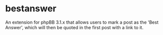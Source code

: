# bestanswer
An extension for phpBB 3.1.x that allows users to mark a post as the 'Best Answer', which will then be quoted in the first post with a link to it.
